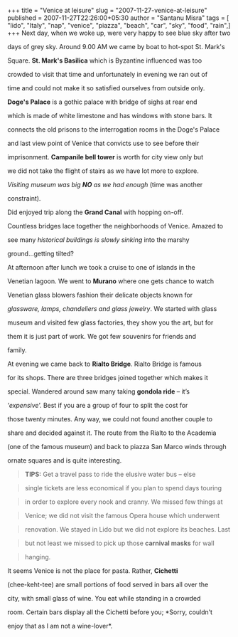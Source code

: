 +++
title = "Venice at leisure"
slug = "2007-11-27-venice-at-leisure"
published = 2007-11-27T22:26:00+05:30
author = "Santanu Misra"
tags = [ "lido", "Italy", "nap", "venice", "piazza", "beach", "car", "sky", "food", "rain",]
+++
Next day, when we woke up, were very happy to see blue sky after two
days of grey sky. Around 9.00 AM we came by boat to hot-spot St. Mark's
Square. **St. Mark's Basilica** which is Byzantine influenced was too
crowded to visit that time and unfortunately in evening we ran out of
time and could not make it so satisfied ourselves from outside only.
**Doge's Palace** is a gothic palace with bridge of sighs at rear end
which is made of white limestone and has windows with stone bars. It
connects the old prisons to the interrogation rooms in the Doge's Palace
and last view point of Venice that convicts use to see before their
imprisonment. **Campanile bell tower** is worth for city view only but
we did not take the flight of stairs as we have lot more to explore.
*Visiting museum was big **NO** as we had enough* (time was another
constraint).

  

Did enjoyed trip along the **Grand Canal** with hopping on-off.
Countless bridges lace together the neighborhoods of Venice. Amazed to
see many *historical buildings is slowly sinking* into the marshy
ground…getting tilted?

At afternoon after lunch we took a cruise to one of islands in the
Venetian lagoon. We went to **Murano** where one gets chance to watch
Venetian glass blowers fashion their delicate objects known for
*glassware, lamps, chandeliers and glass jewelry*. We started with glass
museum and visited few glass factories, they show you the art, but for
them it is just part of work. We got few souvenirs for friends and
family.

  

At evening we came back to **Rialto Bridge**. Rialto Bridge is famous
for its shops. There are three bridges joined together which makes it
special. Wandered around saw many taking **gondola ride** – it’s
‘*expensive*’. Best if you are a group of four to split the cost for
those twenty minutes. Any way, we could not found another couple to
share and decided against it. The route from the Rialto to the Academia
(one of the famous museum) and back to piazza San Marco winds through
ornate squares and is quite interesting.

> **TIPS:** Get a travel pass to ride the elusive water bus – else
> single tickets are less economical if you plan to spend days touring
> in order to explore every nook and cranny. We missed few things at
> Venice; we did not visit the famous Opera house which underwent
> renovation. We stayed in Lido but we did not explore its beaches. Last
> but not least we missed to pick up those **carnival masks** for wall
> hanging.

It seems Venice is not the place for pasta. Rather, **Cichetti**
(chee-keht-tee) are small portions of food served in bars all over the
city, with small glass of wine. You eat while standing in a crowded
room. Certain bars display all the Cichetti before you; *Sorry, couldn’t
enjoy that as I am not a wine-lover*.
